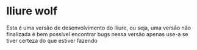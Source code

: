 lliure wolf
======

Esta é uma versão de desenvolvimento do lliure, ou seja, uma versão não finalizada é bem possível encontrar bugs nessa versão apenas use-a se tiver certeza do que estiver fazendo
